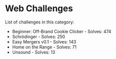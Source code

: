 # Web Challenges

List of challenges in this category:

- Beginner: Off-Brand Cookie Clicker - Solves: 474
- Schrödinger - Solves: 250
- Easy Mergers v0.1 - Solves: 143
- Home on the Range - Solves: 71
- Unsound - Solves: 13
